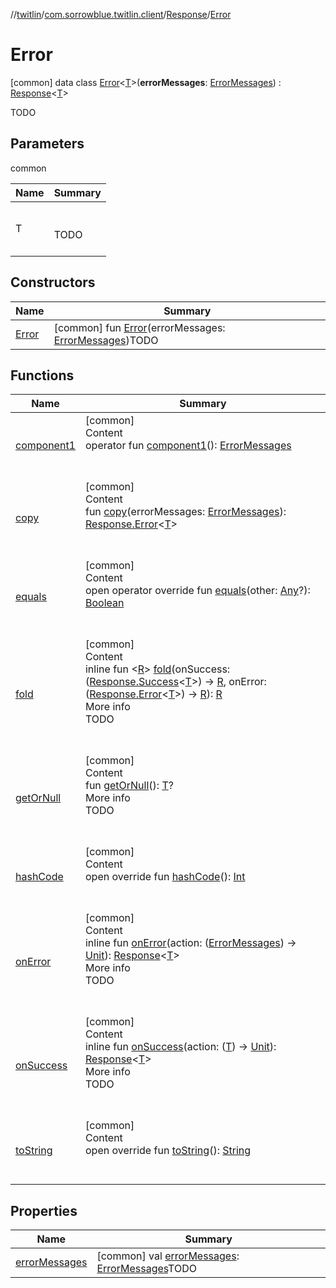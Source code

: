 //[twitlin](../../../index.md)/[com.sorrowblue.twitlin.client](../../index.md)/[Response](../index.md)/[Error](index.md)



# Error  
 [common] data class [Error](index.md)<[T](index.md)>(**errorMessages**: [ErrorMessages](../../-error-messages/index.md)) : [Response](../index.md)<[T](index.md)> 

TODO

   


## Parameters  
  
common  
  
|  Name|  Summary| 
|---|---|
| <a name="com.sorrowblue.twitlin.client/Response.Error///PointingToDeclaration/"></a>T| <a name="com.sorrowblue.twitlin.client/Response.Error///PointingToDeclaration/"></a><br><br>TODO<br><br>
  


## Constructors  
  
|  Name|  Summary| 
|---|---|
| <a name="com.sorrowblue.twitlin.client/Response.Error/Error/#com.sorrowblue.twitlin.client.ErrorMessages/PointingToDeclaration/"></a>[Error](-error.md)| <a name="com.sorrowblue.twitlin.client/Response.Error/Error/#com.sorrowblue.twitlin.client.ErrorMessages/PointingToDeclaration/"></a> [common] fun [Error](-error.md)(errorMessages: [ErrorMessages](../../-error-messages/index.md))TODO   <br>


## Functions  
  
|  Name|  Summary| 
|---|---|
| <a name="com.sorrowblue.twitlin.client/Response.Error/component1/#/PointingToDeclaration/"></a>[component1](component1.md)| <a name="com.sorrowblue.twitlin.client/Response.Error/component1/#/PointingToDeclaration/"></a>[common]  <br>Content  <br>operator fun [component1](component1.md)(): [ErrorMessages](../../-error-messages/index.md)  <br><br><br>
| <a name="com.sorrowblue.twitlin.client/Response.Error/copy/#com.sorrowblue.twitlin.client.ErrorMessages/PointingToDeclaration/"></a>[copy](copy.md)| <a name="com.sorrowblue.twitlin.client/Response.Error/copy/#com.sorrowblue.twitlin.client.ErrorMessages/PointingToDeclaration/"></a>[common]  <br>Content  <br>fun [copy](copy.md)(errorMessages: [ErrorMessages](../../-error-messages/index.md)): [Response.Error](index.md)<[T](index.md)>  <br><br><br>
| <a name="kotlin/Any/equals/#kotlin.Any?/PointingToDeclaration/"></a>[equals](../../../com.sorrowblue.twitlin.v2.users/-users-api/-expansion/-companion/index.md#%5Bkotlin%2FAny%2Fequals%2F%23kotlin.Any%3F%2FPointingToDeclaration%2F%5D%2FFunctions%2F1930806739)| <a name="kotlin/Any/equals/#kotlin.Any?/PointingToDeclaration/"></a>[common]  <br>Content  <br>open operator override fun [equals](../../../com.sorrowblue.twitlin.v2.users/-users-api/-expansion/-companion/index.md#%5Bkotlin%2FAny%2Fequals%2F%23kotlin.Any%3F%2FPointingToDeclaration%2F%5D%2FFunctions%2F1930806739)(other: [Any](https://kotlinlang.org/api/latest/jvm/stdlib/kotlin/-any/index.html)?): [Boolean](https://kotlinlang.org/api/latest/jvm/stdlib/kotlin/-boolean/index.html)  <br><br><br>
| <a name="com.sorrowblue.twitlin.client/Response/fold/#kotlin.Function1[com.sorrowblue.twitlin.client.Response.Success[TypeParam(bounds=[kotlin.Any?])],TypeParam(bounds=[kotlin.Any?])]#kotlin.Function1[com.sorrowblue.twitlin.client.Response.Error[TypeParam(bounds=[kotlin.Any?])],TypeParam(bounds=[kotlin.Any?])]/PointingToDeclaration/"></a>[fold](../fold.md)| <a name="com.sorrowblue.twitlin.client/Response/fold/#kotlin.Function1[com.sorrowblue.twitlin.client.Response.Success[TypeParam(bounds=[kotlin.Any?])],TypeParam(bounds=[kotlin.Any?])]#kotlin.Function1[com.sorrowblue.twitlin.client.Response.Error[TypeParam(bounds=[kotlin.Any?])],TypeParam(bounds=[kotlin.Any?])]/PointingToDeclaration/"></a>[common]  <br>Content  <br>inline fun <[R](../fold.md)> [fold](../fold.md)(onSuccess: ([Response.Success](../-success/index.md)<[T](index.md)>) -> [R](../fold.md), onError: ([Response.Error](index.md)<[T](index.md)>) -> [R](../fold.md)): [R](../fold.md)  <br>More info  <br>TODO  <br><br><br>
| <a name="com.sorrowblue.twitlin.client/Response/getOrNull/#/PointingToDeclaration/"></a>[getOrNull](../get-or-null.md)| <a name="com.sorrowblue.twitlin.client/Response/getOrNull/#/PointingToDeclaration/"></a>[common]  <br>Content  <br>fun [getOrNull](../get-or-null.md)(): [T](index.md)?  <br>More info  <br>TODO  <br><br><br>
| <a name="kotlin/Any/hashCode/#/PointingToDeclaration/"></a>[hashCode](../../../com.sorrowblue.twitlin.v2.users/-users-api/-expansion/-companion/index.md#%5Bkotlin%2FAny%2FhashCode%2F%23%2FPointingToDeclaration%2F%5D%2FFunctions%2F1930806739)| <a name="kotlin/Any/hashCode/#/PointingToDeclaration/"></a>[common]  <br>Content  <br>open override fun [hashCode](../../../com.sorrowblue.twitlin.v2.users/-users-api/-expansion/-companion/index.md#%5Bkotlin%2FAny%2FhashCode%2F%23%2FPointingToDeclaration%2F%5D%2FFunctions%2F1930806739)(): [Int](https://kotlinlang.org/api/latest/jvm/stdlib/kotlin/-int/index.html)  <br><br><br>
| <a name="com.sorrowblue.twitlin.client/Response/onError/#kotlin.Function1[com.sorrowblue.twitlin.client.ErrorMessages,kotlin.Unit]/PointingToDeclaration/"></a>[onError](../on-error.md)| <a name="com.sorrowblue.twitlin.client/Response/onError/#kotlin.Function1[com.sorrowblue.twitlin.client.ErrorMessages,kotlin.Unit]/PointingToDeclaration/"></a>[common]  <br>Content  <br>inline fun [onError](../on-error.md)(action: ([ErrorMessages](../../-error-messages/index.md)) -> [Unit](https://kotlinlang.org/api/latest/jvm/stdlib/kotlin/-unit/index.html)): [Response](../index.md)<[T](index.md)>  <br>More info  <br>TODO  <br><br><br>
| <a name="com.sorrowblue.twitlin.client/Response/onSuccess/#kotlin.Function1[TypeParam(bounds=[kotlin.Any?]),kotlin.Unit]/PointingToDeclaration/"></a>[onSuccess](../on-success.md)| <a name="com.sorrowblue.twitlin.client/Response/onSuccess/#kotlin.Function1[TypeParam(bounds=[kotlin.Any?]),kotlin.Unit]/PointingToDeclaration/"></a>[common]  <br>Content  <br>inline fun [onSuccess](../on-success.md)(action: ([T](index.md)) -> [Unit](https://kotlinlang.org/api/latest/jvm/stdlib/kotlin/-unit/index.html)): [Response](../index.md)<[T](index.md)>  <br>More info  <br>TODO  <br><br><br>
| <a name="kotlin/Any/toString/#/PointingToDeclaration/"></a>[toString](../../../com.sorrowblue.twitlin.v2.users/-users-api/-expansion/-companion/index.md#%5Bkotlin%2FAny%2FtoString%2F%23%2FPointingToDeclaration%2F%5D%2FFunctions%2F1930806739)| <a name="kotlin/Any/toString/#/PointingToDeclaration/"></a>[common]  <br>Content  <br>open override fun [toString](../../../com.sorrowblue.twitlin.v2.users/-users-api/-expansion/-companion/index.md#%5Bkotlin%2FAny%2FtoString%2F%23%2FPointingToDeclaration%2F%5D%2FFunctions%2F1930806739)(): [String](https://kotlinlang.org/api/latest/jvm/stdlib/kotlin/-string/index.html)  <br><br><br>


## Properties  
  
|  Name|  Summary| 
|---|---|
| <a name="com.sorrowblue.twitlin.client/Response.Error/errorMessages/#/PointingToDeclaration/"></a>[errorMessages](error-messages.md)| <a name="com.sorrowblue.twitlin.client/Response.Error/errorMessages/#/PointingToDeclaration/"></a> [common] val [errorMessages](error-messages.md): [ErrorMessages](../../-error-messages/index.md)TODO   <br>

